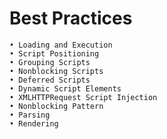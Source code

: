 # Best Practices
    • Loading and Execution
    • Script Positioning
    • Grouping Scripts
    • Nonblocking Scripts 
    • Deferred Scripts 
    • Dynamic Script Elements
    • XMLHTTPRequest Script Injection
    • Nonblocking Pattern 
    • Parsing
    • Rendering